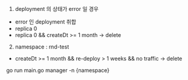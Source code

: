 1. deployment 의 상태가 error 일 경우

- error 인 deployment 취합
- replica 0
- replica 0 && createDt >= 1 month -> delete

2. namespace : rnd-test

- createDt >= 1 month && re-deploy > 1 weeks && no traffic -> delete

go run main.go manager -n {namespace}
